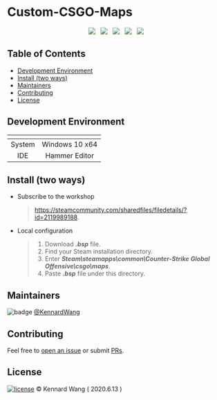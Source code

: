 # Custom-CSGO-Maps

<div align="center">
  <img src="https://img.shields.io/github/stars/KennardWang/Custom-CSGO-Maps?style=for-the-badge&color=FDEE21" />
  &nbsp;
  <img src="https://img.shields.io/github/forks/KennardWang/Custom-CSGO-Maps?style=for-the-badge&color=white" />
  &nbsp;
  <img src="https://img.shields.io/badge/windows-0078D6?logo=windows&logoColor=white&style=for-the-badge" />
  &nbsp;
  <img src="https://img.shields.io/badge/Steam-000000?style=for-the-badge&logo=steam&logoColor=white" />
  &nbsp;
  <img src="https://img.shields.io/badge/counter strike-000000.svg?logo=counter-strike&style=for-the-badge" />
</div>



## Table of Contents

- [Development Environment](#development-environment)
- [Install (two ways)](#install-two-ways)
- [Maintainers](#maintainers)
- [Contributing](#contributing)
- [License](#license)



## Development Environment

| <!-- --> | <!-- --> |
|:---:|:---:|
| System | Windows 10 x64 |
| IDE | Hammer Editor |



## Install (two ways)

+ Subscribe to the workshop

  > https://steamcommunity.com/sharedfiles/filedetails/?id=2119989188.

+ Local configuration

  > 1. Download ***.bsp*** file.  
  > 2. Find your Steam installation directory.  
  > 3. Enter ***Steam\steamapps\common\Counter-Strike Global Offensive\csgo\maps***.  
  > 4. Paste ***.bsp*** file under this directory.



## Maintainers

![badge](https://img.shields.io/badge/maintenance-NO-EF2D5E) [@KennardWang](https://github.com/KennardWang)



## Contributing

Feel free to [open an issue](https://github.com/KennardWang/Custom-CSGO-Maps/issues) or submit [PRs](https://github.com/KennardWang/Custom-CSGO-Maps/pulls).



## License

[![license](https://img.shields.io/github/license/KennardWang/Custom-CSGO-Maps)](LICENSE) © Kennard Wang ( 2020.6.13 )
